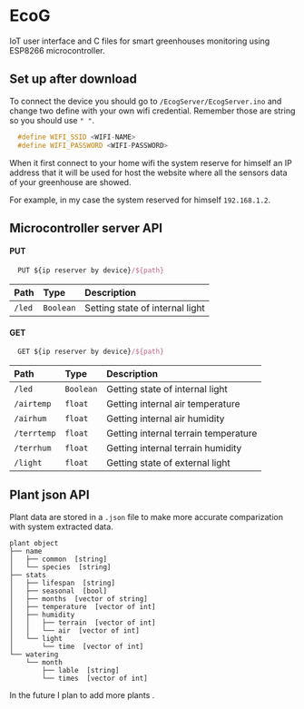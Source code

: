 
# EcoG 

IoT user interface and C files for smart greenhouses monitoring using ESP8266 microcontroller.

## Set up after download
To connect the device you should go to `/EcogServer/EcogServer.ino` and change two define with your own wifi credential. Remember those are string so you should use `" "`.
```c++
  #define WIFI_SSID <WIFI-NAME>
  #define WIFI_PASSWORD <WIFI-PASSWORD>
```

When it first connect to your home wifi the system reserve for himself an IP address that it will be used for host the website where all the sensors data of your greenhouse are showed.

For example, in my case the system reserved for himself `192.168.1.2`. 



## Microcontroller server API

#### PUT

```javascript
  PUT ${ip reserver by device}/${path}
```

| Path | Type     | Description                |
| :-------- | :------- | :------------------------- |
| `/led` | `Boolean` | Setting state of internal light |

#### GET

```javascript
  GET ${ip reserver by device}/${path}
```

| Path | Type     | Description                       |
| :-------- | :------- | :-------------------------------- |
| `/led`      | `Boolean` | Getting state of internal light |
| `/airtemp`      | `float` | Getting internal air temperature |
| `/airhum`      | `float` | Getting internal air humidity |
| `/terrtemp`      | `float` | Getting internal terrain temperature |
| `/terrhum`     | `float` | Getting internal terrain humidity |
| `/light`     | `float` | Getting state of external light |


## Plant json API
Plant data are stored in a `.json` file to make more accurate comparization with system extracted data. 
```text
plant object  
├── name
│   ├── common  [string]
│   └── species  [string]
├── stats
│   ├── lifespan  [string]
│   ├── seasonal  [bool]
│   ├── months  [vector of string]
│   ├── temperature  [vector of int]
│   ├── humidity
│   │   ├── terrain  [vector of int]
│   │   └── air  [vector of int] 
│   └── light 
│       └── time  [vector of int] 
└── watering   
    └── month
        ├── lable  [string]
        └── times  [vector of int]
```
In the future I plan to add more plants .